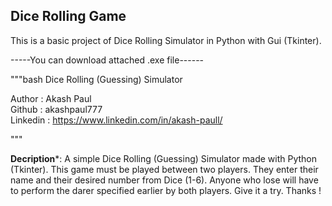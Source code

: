 ## Dice Rolling Game

This is a basic project of Dice Rolling Simulator in Python with Gui (Tkinter).

-----You can download attached .exe file------

"""bash
Dice Rolling (Guessing) Simulator

Author : Akash Paul <br>
Github : akashpaul777<br>
Linkedin : https://www.linkedin.com/in/akash-paull/

"""

**Decription***: A simple Dice Rolling (Guessing) Simulator made with Python (Tkinter). This game must be played between two players. They enter their name and their desired number from Dice (1-6). Anyone who lose will have to perform the darer specified earlier by both players. Give it a try. Thanks !



